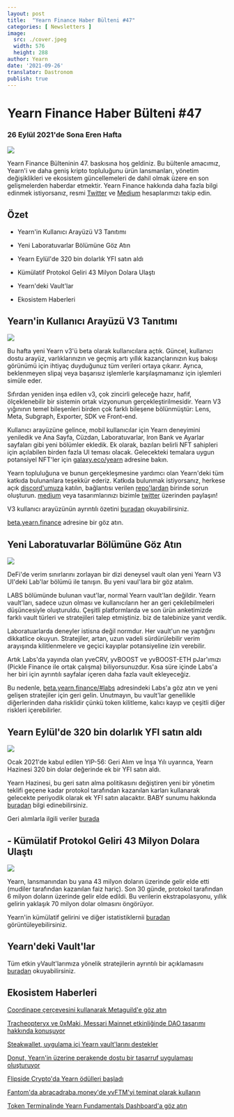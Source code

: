 ```yaml
---
layout: post
title:  "Yearn Finance Haber Bülteni #47"
categories: [ Newsletters ]
image:
  src: ./cover.jpeg
  width: 576
  height: 288
author: Yearn
date: '2021-09-26'
translator: Dastronom
publish: true
---
```


# Yearn Finance Haber Bülteni #47

### 26 Eylül 2021'de Sona Eren Hafta

![](/_posts/_newsletters/Yearn-Finance-Newsletter-47/image1.jpg)

Yearn Finance Bülteninin 47. baskısına hoş geldiniz. Bu bültenle amacımız, Yearn'i ve daha geniş kripto topluluğunu ürün lansmanları, yönetim değişiklikleri ve ekosistem güncellemeleri de dahil olmak üzere en son gelişmelerden haberdar etmektir. Yearn Finance hakkında daha fazla bilgi edinmek istiyorsanız, resmi [Twitter](https://twitter.com/iearnfinance) ve [Medium](https://medium.com/iearn) hesaplarımızı takip edin.

## **Özet**

-   Yearn'in Kullanıcı Arayüzü V3 Tanıtımı

-   Yeni Laboratuvarlar Bölümüne Göz Atın

-   Yearn Eylül'de 320 bin dolarlık YFI satın aldı

-   Kümülatif Protokol Geliri 43 Milyon Dolara Ulaştı

-   Yearn'deki Vault'lar

-   Ekosistem Haberleri


## Yearn'in Kullanıcı Arayüzü V3 Tanıtımı

![](/_posts/_newsletters/Yearn-Finance-Newsletter-47/image2.jpg)

Bu hafta yeni Yearn v3'ü beta olarak kullanıcılara açtık. Güncel, kullanıcı dostu arayüz, varlıklarınızın ve geçmiş artı yıllık kazançlarınızın kuş bakışı görünümü için ihtiyaç duyduğunuz tüm verileri ortaya çıkarır. Ayrıca, beklenmeyen slipaj veya başarısız işlemlerle karşılaşmamanız için işlemleri simüle eder.

Sıfırdan yeniden inşa edilen v3, çok zincirli geleceğe hazır, hafif, ölçeklenebilir bir sistemin ortak vizyonunun gerçekleştirilmesidir. Yearn V3 yığınının temel bileşenleri birden çok farklı bileşene bölünmüştür: Lens, Meta, Subgraph, Exporter, SDK ve Front-end.

Kullanıcı arayüzüne gelince, mobil kullanıcılar için Yearn deneyimini yeniledik ve Ana Sayfa, Cüzdan, Laboratuvarlar, Iron Bank ve Ayarlar sayfaları gibi yeni bölümler ekledik. Ek olarak, bazıları belirli NFT sahipleri için açılabilen birden fazla UI teması olacak. Gelecekteki temalara uygun potansiyel NFT'ler için [galaxy.eco/yearn](https://galaxy.eco/yearn) adresine bakın.

Yearn topluluğuna ve bunun gerçekleşmesine yardımcı olan Yearn'deki tüm katkıda bulunanlara teşekkür ederiz. Katkıda bulunmak istiyorsanız, herkese açık [discord'umuza](https://discord.gg/8rF374XkXy) katılın, bağlantısı verilen [repo'lardan](https://github.com/yearn) birinde sorun oluşturun. [medium](https://medium.com/iearn/yearn-ui-v3-0-a194355bdb1f) veya tasarımlarınızı bizimle [twitter](https://twitter.com/iearnfinance) üzerinden paylaşın!

V3 kullanıcı arayüzünün ayrıntılı özetini [buradan](https://medium.com/iearn/yearn-ui-v3-0-a194355bdb1f) okuyabilirsiniz.

[beta.yearn.finance](https://beta.yearn.finance/) adresine bir göz atın.

## Yeni Laboratuvarlar Bölümüne Göz Atın

![](/_posts/_newsletters/Yearn-Finance-Newsletter-47/image3.jpg)

DeFi'de verim sınırlarını zorlayan bir dizi deneysel vault olan yeni Yearn V3 UI'deki Lab'lar bölümü ile tanışın. Bu yeni vaul'lara bir göz atalım.

LABS bölümünde bulunan vaut'lar, normal Yearn vault'ları değildir. Yearn vault'ları, sadece uzun olması ve kullanıcıların her an geri çekilebilmeleri düşüncesiyle oluşturuldu. Çeşitli platformlarda ve son ürün anketimizde farklı vault türleri ve stratejileri talep etmiştiniz. biz de talebinize yanıt verdik.

Laboratuarlarda deneyler istisna değil normdur. Her vault'un ne yaptığını dikkatlice okuyun. Stratejiler, artan, uzun vadeli sürdürülebilir verim arayışında kilitlenmelere ve geçici kayıplar potansiyeline izin verebilir.

Artık Labs'da yayında olan yveCRV, yvBOOST ve yvBOOST-ETH pJar'ımızı (Pickle Finance ile ortak çalışma) biliyorsunuzdur. Kısa süre içinde Labs'a her biri için ayrıntılı sayfalar içeren daha fazla vault ekleyeceğiz.

Bu nedenle, [beta.yearn.finance/#labs](https://beta.yearn.finance/#/labs) adresindeki Labs'a göz atın ve yeni gelişen stratejiler için geri gelin. Unutmayın, bu vault'lar genellikle diğerlerinden daha risklidir çünkü token kilitleme, kalıcı kayıp ve çeşitli diğer riskleri içerebilirler.

## Yearn Eylül'de 320 bin dolarlık YFI satın aldı

![](/_posts/_newsletters/Yearn-Finance-Newsletter-47/image4.jpg)

Ocak 2021'de kabul edilen YIP-56: Geri Alım ve İnşa Yılı uyarınca, Yearn Hazinesi 320 bin dolar değerinde ek bir YFI satın aldı.

Yearn Hazinesi, bu geri satın alma politikasını değiştiren yeni bir yönetim teklifi geçene kadar protokol tarafından kazanılan karları kullanarak gelecekte periyodik olarak ek YFI satın alacaktır. BABY sunumu hakkında [buradan](https://snapshot.org/#/yearn/proposal/Qmb6gBzjvgLMazSrQQGVcjutLNdkVyM2Lh6yckMzdoaHWZ) bilgi edinebilirsiniz.

Geri alımlarla ilgili veriler [burada](https://www.yfistats.com/financials/YFIBuybacks.html)

## - Kümülatif Protokol Geliri 43 Milyon Dolara Ulaştı

![](/_posts/_newsletters/Yearn-Finance-Newsletter-47/image5.jpg)

Yearn, lansmanından bu yana 43 milyon doların üzerinde gelir elde etti (mudiler tarafından kazanılan faiz hariç). Son 30 günde, protokol tarafından 6 milyon doların üzerinde gelir elde edildi. Bu verilerin ekstrapolasyonu, yıllık gelirin yaklaşık 70 milyon dolar olmasını öngörüyor.

Yearn'in kümülatif gelirini ve diğer istatistiklernii [buradan](https://www.yfistats.com/) görüntüleyebilirsiniz.

## Yearn'deki Vault'lar

Tüm etkin yVault'larımıza yönelik stratejilerin ayrıntılı bir açıklamasını [buradan](https://medium.com/yearn-state-of-the-vaults/the-vaults-at-yearn-9237905ffed3) okuyabilirsiniz.

## Ekosistem Haberleri

[Coordinape çerçevesini kullanarak Metaguild'e göz atın](https://twitter.com/metaguildcom/status/1440368717888557068)

[Tracheopteryx ve 0xMaki, Messari Mainnet etkinliğinde DAO tasarımı hakkında konuşuyor](https://twitter.com/MessariCrypto/status/1440412651457110020)

[Steakwallet, uygulama içi Yearn vault'larını destekler](https://twitter.com/steakwallet/status/1440734147194994694)

[Donut, Yearn'in üzerine perakende dostu bir tasarruf uygulaması oluşturuyor](https://twitter.com/bantg/status/1438680337735987209)

[Flipside Crypto'da Yearn ödülleri başladı](https://twitter.com/flipsidecrypto/status/1438613782507446273)

[Fantom'da abracadraba.money'de yvFTM'yi teminat olarak kullanın](https://twitter.com/MIM_Spell/status/1441912161001820161?s=20)

[Token Terminalinde Yearn Fundamentals Dashboard'a göz atın](https://twitter.com/iearnfinance/status/1441179921523507200)
